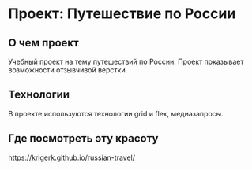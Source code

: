 # Проект: Путешествие по России

##  О чем проект

Учебный проект на тему путешествий по России.
Проект показывает возможности отзывчивой верстки.

 ## Технологии

В проекте используются технологии grid и flex, медиазапросы.

##  Где посмотреть эту красоту

https://krigerk.github.io/russian-travel/
